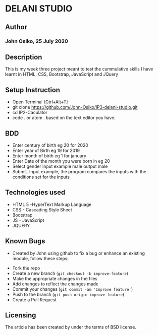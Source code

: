 # DELANI STUDIO

## Author
### John Osiko, 25 July 2020


## Description
This is my week three project meant to test the cummulative skills I have learnt in HTML, CSS, Bootstrap, JavaScript and JQuery


## Setup Instruction
* Open Terminal {Ctrl+Alt+T}
* git clone https://github.com/John-Osiko/IP3-delani-studio.git
* cd IP2-Caculator
* code . or atom . based on the text editor you have.

## BDD
* Enter century of birth eg 20 for 2020
* Enter year of Birth eg 19 for 2019 
* Enter month of birth eg 1 for january 
* Enter Date of the month you were born in eg 20 
* Select gender Input example male output male
* Submit. Input example, the program compares the inputs with the conditions set for the inputs

## Technologies used
* HTML 5 -HyperText Markup Language
* CSS - Cascading Style Sheet
* Bootstrap
* JS - JavaScript
* JQUERY

## Known Bugs
* Created by John using github to fix a bug or enhance an existing module, follow these steps:
- Fork the repo
- Create a new branch (`git checkout -b improve-feature`)
- Make the appropriate changes in the files
- Add changes to reflect the changes made
- Commit your changes (`git commit -am 'Improve feature'`)
- Push to the branch (`git push origin improve-feature`)
- Create a Pull Request

## Licensing
The article has been created by under the terms of BSD license.